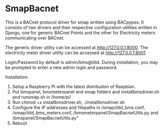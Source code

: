 SmapBacnet
===============

This is a BACnet protocol driver for smap written using BACpypes. It consists of two drivers and their respective configuration utilities written in Django, one for generic BACnet Points and the other for Electricity meters communicating over BACnet.

The generic driver utility can be accessed at http://127.0.0.1:8000.
The electricity meter driver utility can be accessed at http://127.0.0.1:8001.

Login/Password by default is admin/bms@iiitd. During installation, you may be prompted to enter a new admin login and password.

Installation:
1) Setup a Raspberry Pi with the latest distribution of Raspbian.
2) Put bmspanel, bmsmeterpanel and smap folders and installbmsdriver.sh and runsmap.sh in /home/pi/
3) Run chmod +x installbmsdriver.sh; ./installbmsdriver.sh
4) Configure the IP addresses and filepaths in /smap/iiitd_bms.conf, /smap/iiitd_bms_meters.conf, /bmsmeterpanel/SmapBacnetUtils.py and /bmspanel/SmapBacnetUtils.py"
5) Reboot
